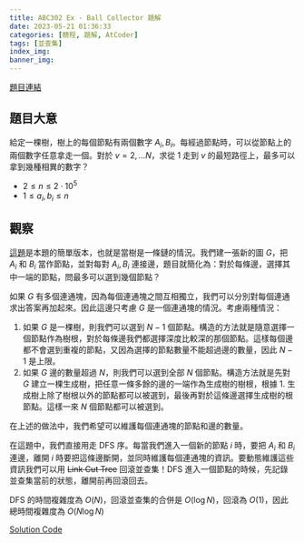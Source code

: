 ```yaml
---
title: ABC302 Ex - Ball Collector 題解
date: 2023-05-21 01:36:33
categories: [競程, 題解, AtCoder]
tags: [並查集]
index_img:
banner_img:
---
```


[題目連結](https://atcoder.jp/contests/abc302/tasks/abc302_h)

## 題目大意

給定一棵樹，樹上的每個節點有兩個數字 $A_i, B_i$。每經過節點時，可以從節點上的兩個數字任意拿走一個。對於 $v = 2, \dots N$，求從 $1$ 走到 $v$ 的最短路徑上，最多可以拿到幾種相異的數字？

* $2 \leq n \leq 2 \cdot 10^5$
* $1 \leq a_i, b_i \leq n$

## 觀察

[這題](https://atcoder.jp/contests/arc111/tasks/arc111_b)是本題的簡單版本，也就是當樹是一條鏈的情況。我們建一張新的圖 $G$，把 $A_i$ 和 $B_i$ 當作節點，並對每對 $A_i, B_i$ 連接邊，題目就簡化為：對於每條邊，選擇其中一端的節點，問最多可以選到幾個節點？

如果 $G$ 有多個連通塊，因為每個連通塊之間互相獨立，我們可以分別對每個連通求出答案再加起來。因此這邊只考慮 $G$ 是一個連通塊的情況。考慮兩種情況：

1. 如果 $G$ 是一棵樹，則我們可以選到 $N - 1$ 個節點。構造的方法就是隨意選擇一個節點作為樹根，對於每條邊我們都選擇深度比較深的那個節點。這樣每個邊都不會選到重複的節點，又因為選擇的節點數量不能超過邊的數量，因此 $N - 1$ 是上限。
2. 如果 $G$ 邊的數量超過 $N$，則我們可以選到全部 $N$ 個節點。構造方法就是先對 $G$ 建立一棵生成樹，把任意一條多餘的邊的一端作為生成樹的樹根，根據 1. 生成樹上除了樹根以外的節點都可以被選到，最後再對於這條邊選擇生成樹的根節點。這樣一來 $N$ 個節點都可以被選到。

在上述的做法中，我們希望可以維護每個連通塊的節點和邊的數量。

在這題中，我們直接用走 DFS 序。每當我們進入一個新的節點 $i$ 時，要把 $A_i$ 和 $B_i$ 連邊，離開 $i$ 時要把這條邊斷開，並同時維護每個連通塊的資訊。要動態維護這些資訊我們可以用 ~~Link Cut Tree~~ 回滾並查集！DFS 進入一個節點的時候，先記錄並查集當前的狀態，離開前再回滾回去。

DFS 的時間複雜度為 $O(N)$，回滾並查集的合併是 $O(\log N)$，回滾為 $O(1)$，因此總時間複雜度為 $O(N \log N)$

[Solution Code](https://atcoder.jp/contests/abc302/submissions/41589083)
